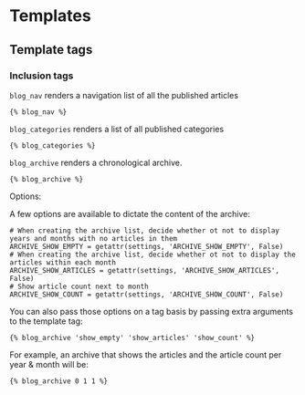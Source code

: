 Templates
=========

Template tags
-------------

### Inclusion tags

`blog_nav` renders a navigation list of all the published articles

	{% blog_nav %}

`blog_categories` renders a list of all published categories

	{% blog_categories %}
	
`blog_archive` renders a chronological archive. 

	{% blog_archive %}
	
Options:

A few options are available to dictate the content of the archive:
	
	# When creating the archive list, decide whether ot not to display years and months with no articles in them
	ARCHIVE_SHOW_EMPTY = getattr(settings, 'ARCHIVE_SHOW_EMPTY', False)
	# When creating the archive list, decide whether ot not to display the articles within each month
	ARCHIVE_SHOW_ARTICLES = getattr(settings, 'ARCHIVE_SHOW_ARTICLES', False)
	# Show article count next to month
	ARCHIVE_SHOW_COUNT = getattr(settings, 'ARCHIVE_SHOW_COUNT', False)

You can also pass those options on a tag basis by passing extra arguments to the template tag:

	{% blog_archive 'show_empty' 'show_articles' 'show_count' %}
	
For example, an archive that shows the articles and the article count per year & month will be:
	
	{% blog_archive 0 1 1 %}